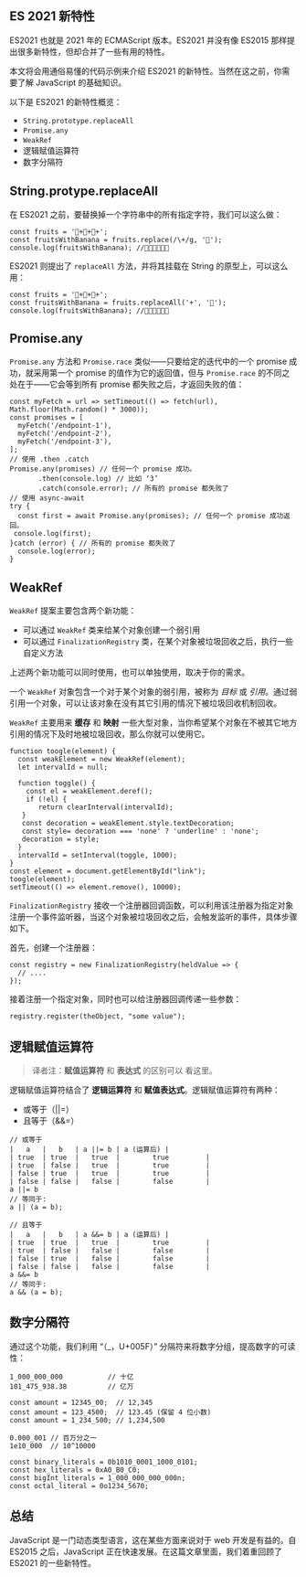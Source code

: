 ## ES 2021 新特性

ES2021 也就是 2021 年的 ECMAScript 版本。ES2021 并没有像 ES2015 那样提出很多新特性，但却合并了一些有用的特性。

本文将会用通俗易懂的代码示例来介绍 ES2021 的新特性。当然在这之前，你需要了解 JavaScript 的基础知识。

以下是 ES2021 的新特性概览：

- `String.prototype.replaceAll`
- `Promise.any`
- `WeakRef`
- 逻辑赋值运算符
- 数字分隔符

## String.protype.replaceAll

在 ES2021 之前，要替换掉一个字符串中的所有指定字符，我们可以这么做：

```
const fruits = '🍎+🍐+🍓+';
const fruitsWithBanana = fruits.replace(/\+/g, '🍌');
console.log(fruitsWithBanana); //🍎🍌🍐🍌🍓🍌
```

ES2021 则提出了 `replaceAll` 方法，并将其挂载在 String 的原型上，可以这么用：

```
const fruits = '🍎+🍐+🍓+';
const fruitsWithBanana = fruits.replaceAll('+', '🍌');
console.log(fruitsWithBanana); //🍎🍌🍐🍌🍓🍌
```

## Promise.any

`Promise.any` 方法和 `Promise.race` 类似——只要给定的迭代中的一个 promise 成功，就采用第一个 promise 的值作为它的返回值，但与 `Promise.race` 的不同之处在于——它会等到所有 promise 都失败之后，才返回失败的值：

```
const myFetch = url => setTimeout(() => fetch(url), Math.floor(Math.random() * 3000));
const promises = [
  myFetch('/endpoint-1'),
  myFetch('/endpoint-2'),
  myFetch('/endpoint-3'),
];
// 使用 .then .catch
Promise.any(promises) // 任何一个 promise 成功。
       .then(console.log) // 比如 ‘3’
       .catch(console.error); // 所有的 promise 都失败了
// 使用 async-await
try {
  const first = await Promise.any(promises); // 任何一个 promise 成功返回。
 console.log(first);
}catch (error) { // 所有的 promise 都失败了
  console.log(error);
}
```

## WeakRef

`WeakRef` 提案主要包含两个新功能：

- 可以通过 `WeakRef` 类来给某个对象创建一个弱引用
- 可以通过 `FinalizationRegistry` 类，在某个对象被垃圾回收之后，执行一些自定义方法

上述两个新功能可以同时使用，也可以单独使用，取决于你的需求。

一个 `WeakRef` 对象包含一个对于某个对象的弱引用，被称为 *目标* 或 *引用*。通过弱引用一个对象，可以让该对象在没有其它引用的情况下被垃圾回收机制回收。

`WeakRef` 主要用来 **缓存** 和 **映射** 一些大型对象，当你希望某个对象在不被其它地方引用的情况下及时地被垃圾回收，那么你就可以使用它。

```
function toogle(element) {
  const weakElement = new WeakRef(element);
  let intervalId = null;

  function toggle() {
    const el = weakElement.deref();
    if (!el) {
       return clearInterval(intervalId);
   }
   const decoration = weakElement.style.textDecoration;
   const style= decoration === 'none' ? 'underline' : 'none';
   decoration = style;
  }
  intervalId = setInterval(toggle, 1000);
}
const element = document.getElementById("link");
toogle(element);
setTimeout(() => element.remove(), 10000);
```

`FinalizationRegistry` 接收一个注册器回调函数，可以利用该注册器为指定对象注册一个事件监听器，当这个对象被垃圾回收之后，会触发监听的事件，具体步骤如下。

首先，创建一个注册器：

```
const registry = new FinalizationRegistry(heldValue => {
  // ....
});
```

接着注册一个指定对象，同时也可以给注册器回调传递一些参数：

```
registry.register(theObject, "some value");
```

## 逻辑赋值运算符

> 译者注：**赋值运算符** 和 **表达式** 的区别可以 看这里。

逻辑赋值运算符结合了 **逻辑运算符** 和 **赋值表达式**。逻辑赋值运算符有两种：

- 或等于（||=）
- 且等于（&&=）

```
// 或等于
|   a   |   b   | a ||= b | a (运算后) |
| true  | true  |   true  |        true         |
| true  | false |   true  |        true         |
| false | true  |   true  |        true         |
| false | false |   false |        false        |
a ||= b
// 等同于:
a || (a = b);

// 且等于
|   a   |   b   | a &&= b | a (运算后) |
| true  | true  |   true  |        true         |
| true  | false |   false |        false        |
| false | true  |   false |        false        |
| false | false |   false |        false        |
a &&= b
// 等同于:
a && (a = b);
```

## 数字分隔符

通过这个功能，我们利用 “（_，U+005F）” 分隔符来将数字分组，提高数字的可读性：

```
1_000_000_000           // 十亿
101_475_938.38          // 亿万

const amount = 12345_00;  // 12,345
const amount = 123_4500;  // 123.45 (保留 4 位小数)
const amount = 1_234_500; // 1,234,500

0.000_001 // 百万分之一
1e10_000  // 10^10000

const binary_literals = 0b1010_0001_1000_0101;
const hex_literals = 0xA0_B0_C0;
const bigInt_literals = 1_000_000_000_000n;
const octal_literal = 0o1234_5670;
```

## 总结

JavaScript 是一门动态类型语言，这在某些方面来说对于 web 开发是有益的。自 ES2015 之后，JavaScript 正在快速发展。在这篇文章里面，我们着重回顾了 ES2021 的一些新特性。

